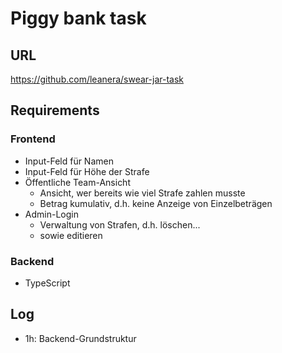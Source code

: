 # Piggy bank task

## URL

https://github.com/leanera/swear-jar-task

## Requirements

### Frontend

* Input-Feld für Namen
* Input-Feld für Höhe der Strafe
* Öffentliche Team-Ansicht
    * Ansicht, wer bereits wie viel Strafe zahlen musste
    * Betrag kumulativ, d.h. keine Anzeige von Einzelbeträgen
* Admin-Login
    * Verwaltung von Strafen, d.h. löschen...
    * sowie editieren

### Backend

* TypeScript

## Log

* 1h: Backend-Grundstruktur